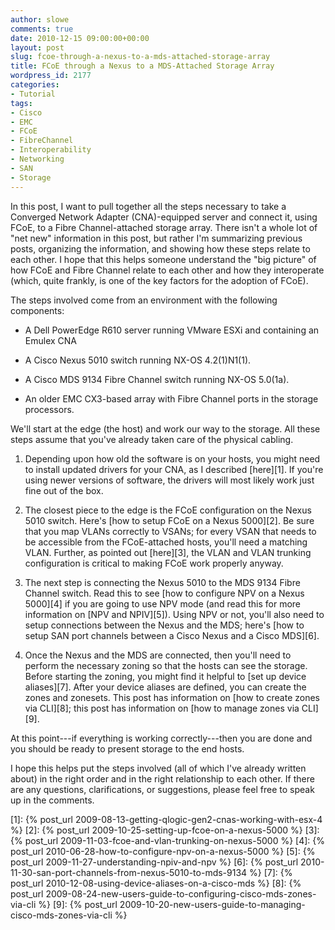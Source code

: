 ```yaml
---
author: slowe
comments: true
date: 2010-12-15 09:00:00+00:00
layout: post
slug: fcoe-through-a-nexus-to-a-mds-attached-storage-array
title: FCoE through a Nexus to a MDS-Attached Storage Array
wordpress_id: 2177
categories:
- Tutorial
tags:
- Cisco
- EMC
- FCoE
- FibreChannel
- Interoperability
- Networking
- SAN
- Storage
---
```


In this post, I want to pull together all the steps necessary to take a Converged Network Adapter (CNA)-equipped server and connect it, using FCoE, to a Fibre Channel-attached storage array. There isn't a whole lot of "net new" information in this post, but rather I'm summarizing previous posts, organizing the information, and showing how these steps relate to each other. I hope that this helps someone understand the "big picture" of how FCoE and Fibre Channel relate to each other and how they interoperate (which, quite frankly, is one of the key factors for the adoption of FCoE).

The steps involved come from an environment with the following components:

* A Dell PowerEdge R610 server running VMware ESXi and containing an Emulex CNA

* A Cisco Nexus 5010 switch running NX-OS 4.2(1)N1(1).

* A Cisco MDS 9134 Fibre Channel switch running NX-OS 5.0(1a).

* An older EMC CX3-based array with Fibre Channel ports in the storage processors.

We'll start at the edge (the host) and work our way to the storage. All these steps assume that you've already taken care of the physical cabling.

1. Depending upon how old the software is on your hosts, you might need to install updated drivers for your CNA, as I described [here][1]. If you're using newer versions of software, the drivers will most likely work just fine out of the box.

2. The closest piece to the edge is the FCoE configuration on the Nexus 5010 switch. Here's [how to setup FCoE on a Nexus 5000][2]. Be sure that you map VLANs correctly to VSANs; for every VSAN that needs to be accessible from the FCoE-attached hosts, you'll need a matching VLAN. Further, as pointed out [here][3], the VLAN and VLAN trunking configuration is critical to making FCoE work properly anyway.

3. The next step is connecting the Nexus 5010 to the MDS 9134 Fibre Channel switch. Read this to see [how to configure NPV on a Nexus 5000][4] if you are going to use NPV mode (and read this for more information on [NPV and NPIV][5]). Using NPV or not, you'll also need to setup connections between the Nexus and the MDS; here's [how to setup SAN port channels between a Cisco Nexus and a Cisco MDS][6].

4. Once the Nexus and the MDS are connected, then you'll need to perform the necessary zoning so that the hosts can see the storage. Before starting the zoning, you might find it helpful to [set up device aliases][7]. After your device aliases are defined, you can create the zones and zonesets. This post has information on [how to create zones via CLI][8]; this post has information on [how to manage zones via CLI][9].

At this point---if everything is working correctly---then you are done and you should be ready to present storage to the end hosts.

I hope this helps put the steps involved (all of which I've already written about) in the right order and in the right relationship to each other. If there are any questions, clarifications, or suggestions, please feel free to speak up in the comments.

[1]: {% post_url 2009-08-13-getting-qlogic-gen2-cnas-working-with-esx-4 %}
[2]: {% post_url 2009-10-25-setting-up-fcoe-on-a-nexus-5000 %}
[3]: {% post_url 2009-11-03-fcoe-and-vlan-trunking-on-nexus-5000 %}
[4]: {% post_url 2010-06-28-how-to-configure-npv-on-a-nexus-5000 %}
[5]: {% post_url 2009-11-27-understanding-npiv-and-npv %}
[6]: {% post_url 2010-11-30-san-port-channels-from-nexus-5010-to-mds-9134 %}
[7]: {% post_url 2010-12-08-using-device-aliases-on-a-cisco-mds %}
[8]: {% post_url 2009-08-24-new-users-guide-to-configuring-cisco-mds-zones-via-cli %}
[9]: {% post_url 2009-10-20-new-users-guide-to-managing-cisco-mds-zones-via-cli %}
